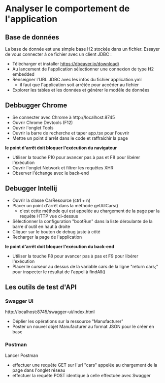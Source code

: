 # Analyser le comportement de l'application
## Base de données
La base de donnée est une simple base H2 stockée dans un fichier.
Essayer de vous connecter à ce fichier avec un client JDBC : 
- Télécharger et installer https://dbeaver.io/download/
- Au lancement de l'application sélectionner une connexion de type H2 embedded
- Renseigner l'URL JDBC avec les infos du fichier application.yml
  - il faut que l'application soit arrêtée pour accéder au fichier
- Explorer les tables et les données et générer le modèle de données

## Debbugger Chrome
- Se connecter avec Chrome à http://localhost:8745
- Ouvrir Chrome Devtools (F12)
- Ouvrir l'onglet Tools
- Ouvrir la barre de recherche et taper app.tsx pour l'ouvrir
- Mettre un point d'arrêt dans le code et raffraichir la page

**le point d'arrêt doit bloquer l'exécution du navigateur**
- Utiliser la touche F10 pour avancer pas à pas et F8 pour libérer l'exécution
- Ouvrir l'onglet Network et filtrer les requêtes XHR
- Observer l'échange avec le back-end

## Debugger Intellij
- Ouvrir la classe CarResource (ctrl + n)
- Placer un point d'arrêt dans la méthode getAllCars()
  - c'est cette méthode qui est appelée au chargement de la page par la requête HTTP vue ci-dessus
- Sélectionner la configuration "bootRun" dans la liste déroulante de la barre d'outil en haut à droite
- Cliquer sur le bouton de debug juste à côté
- Recharger la page de l'application

**le point d'arrêt doit bloquer l'exécution du back-end**
- Utiliser la touche F8 pour avancer pas à pas et F9 pour libérer l'exécution
- Placer le curseur au dessus de la variable cars de la ligne "return cars;" pour inspecter le résultat de l'appel à findAll()

## Les outils de test d'API
### Swagger UI
http://localhost:8745/swagger-ui/index.html

* Déplier les opérations sur la ressource "Manufacturer"
* Poster un nouvel objet Manufacturer au format JSON pour le créer en base

### Postman
Lancer Postman 
* effectuer une requête GET sur l'url "cars" appelée au chargement de la page dans l'onglet réseau
* effectuer la requête POST identique à celle effectuée avec Swagger
